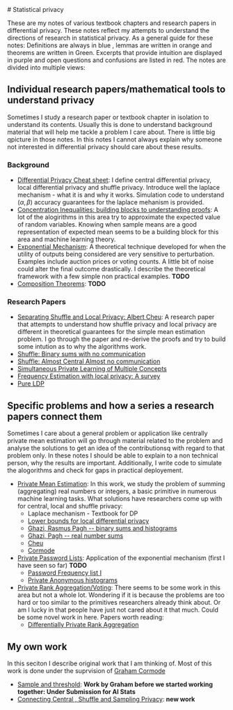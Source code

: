 <div class=container>
# Statistical privacy

These are my notes of various textbook chapters and research papers in
differential privacy. These notes reflect my attempts to understand
the directions of research in statistical privacy. As a general guide
for these notes: Definitions are always in blue , lemmas are written
in orange and theorems are written in Green. Excerpts that provide
intuition are displayed in purple and open questions and confusions
are listed in red. The notes are divided into multiple views:

## Individual research papers/mathematical tools to understand privacy

Sometimes I study a research paper or textbook chapter in isolation to
understand its contents. Usually this is done to understand background
material that will help me tackle a problem I care about. There is
little big qpicture in those notes. In this notes I cannot always
explain why someone not interested in differential privacy should care
about these results.

### Background

* [Differential Privacy Cheat sheet](Definitions/): I define central
  differential privacy, local differential privacy and shuffle
  privacy. Introduce well the laplace mechanism - what it is and why
  it works. Simulation code to understand $(\alpha, \beta)$ accuracy
  guarantees for the laplace mehanism is provided.
* [Concentration Inequalities: building blocks to understanding
  proofs](ConcentrationInequalities/): A lot of the alogirithms in
  this area try to approximate the expected value of random
  variables. Knowing when sample means are a good representation of
  expected mean seems to be a building block for this area and machine
  learning theory.
* [Exponential Mechanism](ExponentialMechanism/): A theoretical
  technique developed for when the utility of outputs being considered
  are very sensitive to perturbation. Examples include auction prices
  or voting counts. A little bit of noise could alter the final
  outcome drastically. I describe the theoretical framework with a few
  simple non practical examples. **TODO**  
* [Composition Theorems](): **TODO**


### Research Papers

* [Separating Shuffle and Local Privacy: Albert
  Cheu](ShufflePrivacy/index.html): A research paper that attempts to
  understand how shuffle privacy and local privacy are different in
  theoretical guarantees for the simple mean estimation problem. I go
  through the paper and re-derive the proofs and try to build some
  intution as to why the algorithms work.
* [Shuffle: Binary sums with no communication](ShuffleSumBinaryRasmus/)  
* [Shuffle: Almost Central Almost no communication](ShuffleSumMeanEstimateRasmus/)
* [Simultaneous Private Learning of Multiple Concepts](LearningMultiConcepts/)
* [Frequency Estimation with  local privacy: A survey](FrequencyEstimationSurvey/index.html)
* [Pure LDP](PureProtocols/)

<!-- * [Succint Histogram Problem -- local privacy](SuccintHist-Bassily/index.html) -->

## Specific problems and how a series a research papers connect them

Sometimes I care about a general problem or application like centrally
private mean estimation will go through material related to the
problem and analyse the solutions to get an idea of the contributionsq
with regard to that problem only. In these notes I should be able to
explain to a non technical person, why the results are
important. Additionally, I write code to simulate the alogorithms and
check for gaps in practical deployement.

* [Private Mean Estimation](PrivateMeanEstimation/): In this work, we study the problem of
  summing (aggregating) real numbers or integers, a basic primitive in
  numerous machine learning tasks. What solutions have researchers come up with for central, local and shuffle privacy:
  * Laplace mechanism - Textbook for DP
  * [Lower bounds for local differential privacy](https://arxiv.org/pdf/1103.2626.pdf)
  * [Ghazi, Rasmus Pagh -- binary sums and histograms](ShuffleSumBinaryRasmus/)  
  * [Ghazi, Pagh -- real number sums](ShuffleSumMeanEstimateRasmus/)
  * [Cheu](ShufflePrivacy/index.html)
  * [Cormode]((FrequencyEstimationSurvey/index.html))
* [Private Password Lists](PrivatePassowrds): Application of the exponential mechanism (first I have seen so far) **TODO**
  * [Password Frequency list I](https://jbonneau.com/doc/BDB16-NDSS-pw_list_differential_privacy.pdf)
  * [Private Anonymous histograms](https://arxiv.org/abs/1910.03553)
* [Private Rank Aggregation/Voting](PrivateVoting): There seems to be some work in this area but not a whole lot. Wondering if it is because the problems are too hard or too similar to the primitives researchers already think about. Or am I lucky in that people have just not cared about it that much. Could be some novel work in here. Papers worth reading:
  * [Differentially Private Rank Aggregation](https://cs.colgate.edu/~mhay/assets/publications/hay2017differentially.pdf)



## My own work

In this seciton I describe original work that I am thinking of. Most
of this work is done under the suprvision of [Graham
Cormode](https://warwick.ac.uk/fac/sci/dcs/people/graham_cormode/)

* [Sample and threshold](): **Work by Graham before we started working together: Under Submission for AI Stats**
* [Connecting Central , Shuffle and Sampling Privacy](EquivalenceOfPrivacyModels/): **new work**

<div class=container>
